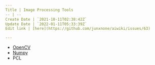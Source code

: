 ```yaml
---
Title | Image Processing Tools
-- | --
Create Date | `2021-10-11T02:38:42Z`
Update Date | `2022-01-11T05:33:39Z`
Edit link | [here](https://github.com/junxnone/aiwiki/issues/63)

---
```

- [OpenCV](/OpenCV)
- [Numpy](/Numpy)
- PCL

